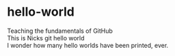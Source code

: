 # hello-world
Teaching the fundamentals of GitHub</br>
This is Nicks git hello world</br>
I wonder how many hello worlds have been printed, ever.</br>
